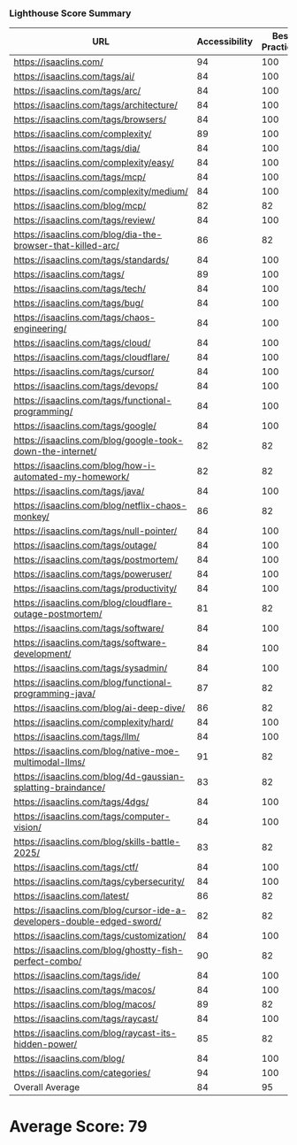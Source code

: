 ### Lighthouse Score Summary
| URL | Accessibility | Best Practices | Performance | SEO |
|-----|---------------|----------------|-------------|-----|
| https://isaaclins.com/ | 94 | 100 | 40 | 80 |
| https://isaaclins.com/tags/ai/ | 84 | 100 | 47 | 90 |
| https://isaaclins.com/tags/arc/ | 84 | 100 | 47 | 90 |
| https://isaaclins.com/tags/architecture/ | 84 | 100 | 48 | 90 |
| https://isaaclins.com/tags/browsers/ | 84 | 100 | 48 | 90 |
| https://isaaclins.com/complexity/ | 89 | 100 | 48 | 90 |
| https://isaaclins.com/tags/dia/ | 84 | 100 | 48 | 90 |
| https://isaaclins.com/complexity/easy/ | 84 | 100 | 48 | 90 |
| https://isaaclins.com/tags/mcp/ | 84 | 100 | 48 | 90 |
| https://isaaclins.com/complexity/medium/ | 84 | 100 | 48 | 90 |
| https://isaaclins.com/blog/mcp/ | 82 | 82 | 38 | 100 |
| https://isaaclins.com/tags/review/ | 84 | 100 | 48 | 90 |
| https://isaaclins.com/blog/dia-the-browser-that-killed-arc/ | 86 | 82 | 44 | 100 |
| https://isaaclins.com/tags/standards/ | 84 | 100 | 48 | 90 |
| https://isaaclins.com/tags/ | 89 | 100 | 48 | 90 |
| https://isaaclins.com/tags/tech/ | 84 | 100 | 47 | 90 |
| https://isaaclins.com/tags/bug/ | 84 | 100 | 47 | 90 |
| https://isaaclins.com/tags/chaos-engineering/ | 84 | 100 | 48 | 90 |
| https://isaaclins.com/tags/cloud/ | 84 | 100 | 48 | 90 |
| https://isaaclins.com/tags/cloudflare/ | 84 | 100 | 48 | 90 |
| https://isaaclins.com/tags/cursor/ | 84 | 100 | 47 | 90 |
| https://isaaclins.com/tags/devops/ | 84 | 100 | 48 | 90 |
| https://isaaclins.com/tags/functional-programming/ | 84 | 100 | 48 | 90 |
| https://isaaclins.com/tags/google/ | 84 | 100 | 48 | 90 |
| https://isaaclins.com/blog/google-took-down-the-internet/ | 82 | 82 | 37 | 100 |
| https://isaaclins.com/blog/how-i-automated-my-homework/ | 82 | 82 | 43 | 100 |
| https://isaaclins.com/tags/java/ | 84 | 100 | 48 | 90 |
| https://isaaclins.com/blog/netflix-chaos-monkey/ | 86 | 82 | 39 | 100 |
| https://isaaclins.com/tags/null-pointer/ | 84 | 100 | 48 | 90 |
| https://isaaclins.com/tags/outage/ | 84 | 100 | 48 | 90 |
| https://isaaclins.com/tags/postmortem/ | 84 | 100 | 48 | 90 |
| https://isaaclins.com/tags/poweruser/ | 84 | 100 | 48 | 90 |
| https://isaaclins.com/tags/productivity/ | 84 | 100 | 48 | 90 |
| https://isaaclins.com/blog/cloudflare-outage-postmortem/ | 81 | 82 | 42 | 100 |
| https://isaaclins.com/tags/software/ | 84 | 100 | 48 | 90 |
| https://isaaclins.com/tags/software-development/ | 84 | 100 | 48 | 90 |
| https://isaaclins.com/tags/sysadmin/ | 84 | 100 | 48 | 90 |
| https://isaaclins.com/blog/functional-programming-java/ | 87 | 82 | 43 | 100 |
| https://isaaclins.com/blog/ai-deep-dive/ | 86 | 82 | 34 | 100 |
| https://isaaclins.com/complexity/hard/ | 84 | 100 | 48 | 90 |
| https://isaaclins.com/tags/llm/ | 84 | 100 | 48 | 90 |
| https://isaaclins.com/blog/native-moe-multimodal-llms/ | 91 | 82 | 42 | 100 |
| https://isaaclins.com/blog/4d-gaussian-splatting-braindance/ | 83 | 82 | 45 | 100 |
| https://isaaclins.com/tags/4dgs/ | 84 | 100 | 48 | 90 |
| https://isaaclins.com/tags/computer-vision/ | 84 | 100 | 47 | 90 |
| https://isaaclins.com/blog/skills-battle-2025/ | 83 | 82 | 46 | 100 |
| https://isaaclins.com/tags/ctf/ | 84 | 100 | 48 | 90 |
| https://isaaclins.com/tags/cybersecurity/ | 84 | 100 | 48 | 90 |
| https://isaaclins.com/latest/ | 86 | 82 | 43 | 100 |
| https://isaaclins.com/blog/cursor-ide-a-developers-double-edged-sword/ | 82 | 82 | 48 | 100 |
| https://isaaclins.com/tags/customization/ | 84 | 100 | 47 | 90 |
| https://isaaclins.com/blog/ghostty-fish-perfect-combo/ | 90 | 82 | 47 | 100 |
| https://isaaclins.com/tags/ide/ | 84 | 100 | 47 | 90 |
| https://isaaclins.com/tags/macos/ | 84 | 100 | 47 | 90 |
| https://isaaclins.com/blog/macos/ | 89 | 82 | 48 | 100 |
| https://isaaclins.com/tags/raycast/ | 84 | 100 | 48 | 90 |
| https://isaaclins.com/blog/raycast-its-hidden-power/ | 85 | 82 | 47 | 100 |
| https://isaaclins.com/blog/ | 84 | 100 | 48 | 90 |
| https://isaaclins.com/categories/ | 94 | 100 | 47 | 90 |
| Overall Average | 84 | 95 | 46 | 92 |

# Average Score: 79
